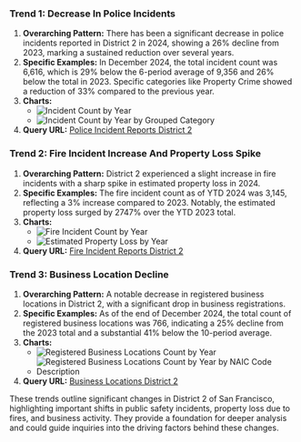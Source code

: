 ### Trend 1: Decrease In Police Incidents
1. **Overarching Pattern:** There has been a significant decrease in police incidents reported in District 2 in 2024, showing a 26% decline from 2023, marking a sustained reduction over several years.
2. **Specific Examples:** In December 2024, the total incident count was 6,616, which is 29% below the 6-period average of 9,356 and 26% below the total in 2023. Specific categories like Property Crime showed a reduction of 33% compared to the previous year.
3. **Charts:** 
   - ![Incident Count by Year](../static/chart_c4c211.png) 
   - ![Incident Count by Year by Grouped Category](../static/chart_151ef3.png)
4. **Query URL:** [Police Incident Reports District 2](https://data.sfgov.org/resource/wg3w-h783.json?%24query=...)

### Trend 2: Fire Incident Increase And Property Loss Spike
1. **Overarching Pattern:** District 2 experienced a slight increase in fire incidents with a sharp spike in estimated property loss in 2024.
2. **Specific Examples:** The fire incident count as of YTD 2024 was 3,145, reflecting a 3% increase compared to 2023. Notably, the estimated property loss surged by 2747% over the YTD 2023 total.
3. **Charts:** 
   - ![Fire Incident Count by Year](../static/chart_f1c526.png)
   - ![Estimated Property Loss by Year](../static/chart_ad6409.png)
4. **Query URL:** [Fire Incident Reports District 2](https://data.sfgov.org/resource/wr8u-xric.json?%24query=...)

### Trend 3: Business Location Decline
1. **Overarching Pattern:** A notable decrease in registered business locations in District 2, with a significant drop in business registrations.
2. **Specific Examples:** As of the end of December 2024, the total count of registered business locations was 766, indicating a 25% decline from the 2023 total and a substantial 41% below the 10-period average.
3. **Charts:** 
   - ![Registered Business Locations Count by Year](../static/chart_2e6ca2.png)
   - ![Registered Business Locations Count by Year by NAIC Code Description](../static/chart_5e4d29.png)
4. **Query URL:** [Business Locations District 2](https://data.sfgov.org/resource/g8m3-pdis.json?%24query=...)

These trends outline significant changes in District 2 of San Francisco, highlighting important shifts in public safety incidents, property loss due to fires, and business activity. They provide a foundation for deeper analysis and could guide inquiries into the driving factors behind these changes.